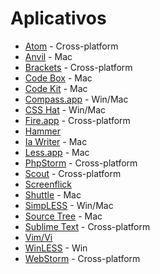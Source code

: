 # Aplicativos

- [Atom](https://atom.io/) - Cross-platform
- [Anvil](http://anvilformac.com/) - Mac
- [Brackets](http://brackets.io/) - Cross-platform
- [Code Box](http://www.codeboxapp.com/) - Mac
- [Code Kit](http://incident57.com/codekit/) - Mac
- [Compass.app](http://compass.handlino.com/) - Win/Mac
- [CSS Hat](http://csshat.com/) - Win/Mac
- [Fire.app](http://fireapp.handlino.com/) - Cross-platform
- [Hammer](http://hammerformac.com/)
- [Ia Writer](http://www.iawriter.com/mac/) - Mac
- [Less.app](http://incident57.com/less/) - Mac
- [PhpStorm](https://www.jetbrains.com/phpstorm/) - Cross-platform
- [Scout](http://mhs.github.com/scout-app/) - Cross-platform
- [Screenflick](http://www.araelium.com/screenflick) 
- [Shuttle](http://fitztrev.github.io/shuttle/) - Mac
- [SimpLESS](http://wearekiss.com/simpless) - Win/Mac
- [Source Tree](http://www.sourcetreeapp.com/) - Mac
- [Sublime Text](http://www.sublimetext.com/)  - Cross-platform
- [Vim/Vi](http://www.vim.org)
- [WinLESS](http://winless.org/) - Win
- [WebStorm](https://www.jetbrains.com/webstorm/) - Cross-platform
